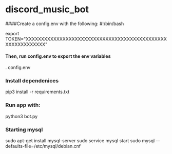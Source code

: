 # discord_music_bot

####Create a config.env with the following:
#!/bin/bash

export TOKEN="XXXXXXXXXXXXXXXXXXXXXXXXXXXXXXXXXXXXXXXXXXXXXXXXXXXXXXXXXXX"

#### Then, run config.env to export the env variables
. config.env

### Install dependenices
pip3 install -r requirements.txt

### Run app with:
python3 bot.py


### Starting mysql
sudo apt-get install mysql-server
sudo service mysql start
sudo mysql --defaults-file=/etc/mysql/debian.cnf
